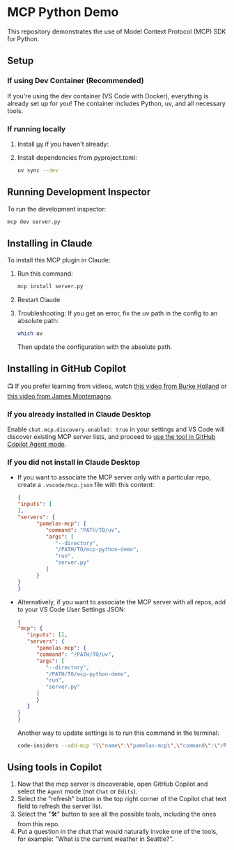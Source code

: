 # MCP Python Demo

This repository demonstrates the use of Model Context Protocol (MCP) SDK for Python.

## Setup

### If using Dev Container (Recommended)

If you're using the dev container (VS Code with Docker), everything is already set up for you! The container includes Python, uv, and all necessary tools.

### If running locally

1. Install [uv](https://docs.astral.sh/uv/getting-started/installation/) if you haven't already:

2. Install dependencies from pyproject.toml:
   ```bash
   uv sync --dev
   ```

## Running Development Inspector

To run the development inspector:

```bash
mcp dev server.py
```

## Installing in Claude

To install this MCP plugin in Claude:

1. Run this command:

   ```bash
   mcp install server.py
   ```

2. Restart Claude

3. Troubleshooting: If you get an error, fix the uv path in the config to an absolute path:

   ```bash
   which uv
   ```

   Then update the configuration with the absolute path.

## Installing in GitHub Copilot

📺 If you prefer learning from videos, watch [this video from Burke Holland](https://www.youtube.com/watch?v=Wp0p7iKH6ho) or [this video from James Montemagno](https://www.youtube.com/watch?v=iS25RFups4A).

### If you already installed in Claude Desktop

Enable `chat.mcp.discovery.enabled: true` in your settings and VS Code will discover existing MCP server lists, and proceed to [use the tool in GitHub Copilot Agent mode](#using-tools-in-copilot).

### If you did not install in Claude Desktop

* If you want to associate the MCP server only with a particular repo, create a `.vscode/mcp.json` file with this content:

   ```json
   {
   "inputs": [
   ],
   "servers": {
         "pamelas-mcp": {
            "command": "PATH/TO/uv",
            "args": [
               "--directory",
               "/PATH/TO/mcp-python-demo",
               "run",
               "server.py"
            ]
         }
   }
   }
   ```

* Alternatively, if you want to associate the MCP server with all repos, add to your VS Code User Settings JSON:

   ```json
   {
   "mcp": {
      "inputs": [],
      "servers": {
         "pamelas-mcp": {
         "command": "/PATH/TO/uv",
         "args": [
            "--directory",
            "/PATH/TO/mcp-python-demo",
            "run",
            "server.py"
         ]
         }
      }
   }
   }
   ```

   Another way to update settings is to run this command in the terminal:

   ```bash
   code-insiders --add-mcp "{\"name\":\"pamelas-mcp\",\"command\":\"/PATH/TO/uv\",\"args\":[\"--directory\",\"/PATH/TO/mcp-python-demo\",\"run\",\"server.py\"]}"
   ```

## Using tools in Copilot

1. Now that the mcp server is discoverable, open GitHub Copilot and select the `Agent` mode (not `Chat` or `Edits`).
2. Select the "refresh" button in the top right corner of the Copilot chat text field to refresh the server list.
3. Select the "🛠️" button to see all the possible tools, including the ones from this repo.
4. Put a question in the chat that would naturally invoke one of the tools, for example: "What is the current weather in Seattle?".
